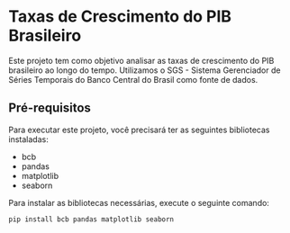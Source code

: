 # Taxas de Crescimento do PIB Brasileiro

Este projeto tem como objetivo analisar as taxas de crescimento do PIB brasileiro ao longo do tempo. Utilizamos o SGS - Sistema Gerenciador de Séries Temporais do Banco Central do Brasil como fonte de dados.

## Pré-requisitos

Para executar este projeto, você precisará ter as seguintes bibliotecas instaladas:

- bcb
- pandas
- matplotlib
- seaborn

Para instalar as bibliotecas necessárias, execute o seguinte comando:

```sh
pip install bcb pandas matplotlib seaborn
